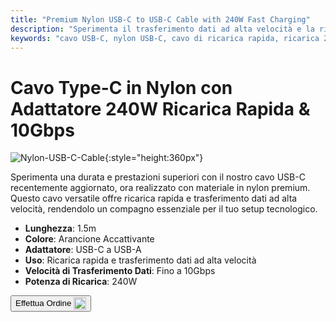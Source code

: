 ```yaml
---
title: "Premium Nylon USB-C to USB-C Cable with 240W Fast Charging"
description: "Sperimenta il trasferimento dati ad alta velocità e la ricarica rapida con il nostro cavo USB-C a USB-C in nylon premium, progettato per durata e prestazioni."
keywords: "cavo USB-C, nylon USB-C, cavo di ricarica rapida, ricarica 240W, trasferimento dati ad alta velocità"
---
```


# Cavo Type-C in Nylon con Adattatore 240W Ricarica Rapida & 10Gbps

![Nylon-USB-C-Cable](/images/product/part/nylon-usb-c-cable.jpg){:style="height:360px"}

Sperimenta una durata e prestazioni superiori con il nostro cavo USB-C recentemente aggiornato, ora realizzato con materiale in nylon premium. Questo cavo versatile offre ricarica rapida e trasferimento dati ad alta velocità, rendendolo un compagno essenziale per il tuo setup tecnologico.

- **Lunghezza**: 1.5m
- **Colore**: Arancione Accattivante
- **Adattatore**: USB-C a USB-A
- **Uso**: Ricarica rapida e trasferimento dati ad alta velocità
- **Velocità di Trasferimento Dati**: Fino a 10Gbps
- **Potenza di Ricarica**: 240W

<button class="md-button" onclick="window.location.href='https://shop.techxartisan.com/products/upgraded-nylon-usb-c-cable-240w-fast-charging-10gbps-data-transfer-1-5m-with-usb-a-adapter-eye-catching-orange'"> Effettua Ordine <img src="/images/trademark/txa.svg" alt="TxA Shop" style="vertical-align: middle; height: 20px;"></button>
